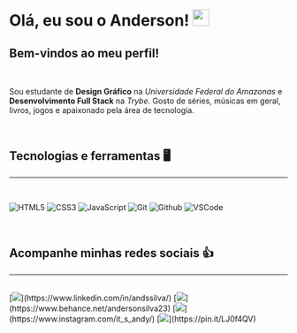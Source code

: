 # Olá, eu sou o Anderson! <img src="https://media.giphy.com/media/hvRJCLFzcasrR4ia7z/giphy.gif" width="30">
## Bem-vindos ao meu perfil!

<br>

Sou estudante de **Design Gráfico** na _Universidade Federal do Amazonas_ e **Desenvolvimento Full Stack** na _Trybe_. Gosto de séries, músicas em geral, livros, jogos e apaixonado pela área de tecnologia.

<br>

## Tecnologias e ferramentas :desktop_computer:

---
<br>

![HTML5](https://img.shields.io/badge/-HTML5-E34F26?style=for-the-badge&logo=html5&logoColor=white)
![CSS3](https://img.shields.io/badge/-CSS3-1572B6?style=for-the-badge&logo=css3&logoColor=white)
![JavaScript](https://img.shields.io/badge/-JavaScript-F7DF1E?style=for-the-badge&logo=javascript&logoColor=black)
![Git](https://img.shields.io/badge/-Git-F05032?style=for-the-badge&logo=git&logoColor=white)
![Github](https://img.shields.io/badge/-GitHub-181717?style=for-the-badge&logo=github&logoColor=white)
![VSCode](https://img.shields.io/badge/-VSCode-007ACC?style=for-the-badge&logo=visualstudiocode&logoColor=white)

<br>

## Acompanhe minhas redes sociais :thumbsup:

---
<br>
[<img src="https://img.shields.io/badge/linkedin-%230A66C2.svg?&style=for-the-badge&logo=linkedin&logoColor=white" />](https://www.linkedin.com/in/andssilva/)
[<img src="https://img.shields.io/badge/behance-%231769FF.svg?&style=for-the-badge&logo=behance&logoColor=white" />](https://www.behance.net/andersonsilva23)
[<img src="https://img.shields.io/badge/instagram-%23E4405F.svg?&style=for-the-badge&logo=instagram&logoColor=white">](https://www.instagram.com/it_s_andy/)
[<img src="https://img.shields.io/badge/pinterest-%23BD081C.svg?&style=for-the-badge&logo=pinterest&logoColor=white">](https://pin.it/LJ0f4QV) 
